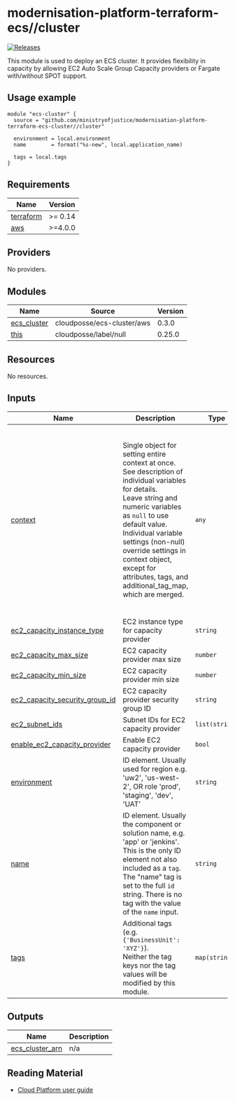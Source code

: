<!-- Rename the heading when using this template -->
# modernisation-platform-terraform-ecs//cluster


<!-- Change the URL in the release badge to point towards your new repository -->
[![Releases](https://img.shields.io/github/release/ministryofjustice/terraform-ecs/all.svg?style=flat-square)](https://github.com/ministryofjustice/terraform-ecs/releases)

<!-- Add a short description of the module -->
This module is used to deploy an ECS cluster. It provides flexibility in capacity by allowing EC2 Auto Scale Group Capacity providers or Fargate with/without SPOT support.

## Usage example

<!-- Describe how to use the module -->

<!-- Change the source URL below to point towards your new repository -->
```hcl
module "ecs-cluster" {
  source = "github.com/ministryofjustice/modernisation-platform-terraform-ecs-cluster//cluster"

  environment = local.environment
  name        = format("%s-new", local.application_name)

  tags = local.tags
}
```

<!-- See the [examples/](examples/) folder for more information. -->

<!-- BEGIN_TF_DOCS -->
## Requirements

| Name                                                                      | Version |
| ------------------------------------------------------------------------- | ------- |
| <a name="requirement_terraform"></a> [terraform](#requirement\_terraform) | >= 0.14 |
| <a name="requirement_aws"></a> [aws](#requirement\_aws)                   | >=4.0.0 |

## Providers

No providers.

## Modules

| Name                                                                    | Source                     | Version |
| ----------------------------------------------------------------------- | -------------------------- | ------- |
| <a name="module_ecs_cluster"></a> [ecs\_cluster](#module\_ecs\_cluster) | cloudposse/ecs-cluster/aws | 0.3.0   |
| <a name="module_this"></a> [this](#module\_this)                        | cloudposse/label/null      | 0.25.0  |

## Resources

No resources.

## Inputs

| Name                                                                                                                                 | Description                                                                                                                                                                                                                                                                                                                                 | Type           | Default                                                                                                                                                                                                                                                                                                                                                                                                                                                                                   | Required |
| ------------------------------------------------------------------------------------------------------------------------------------ | ------------------------------------------------------------------------------------------------------------------------------------------------------------------------------------------------------------------------------------------------------------------------------------------------------------------------------------------- | -------------- | ----------------------------------------------------------------------------------------------------------------------------------------------------------------------------------------------------------------------------------------------------------------------------------------------------------------------------------------------------------------------------------------------------------------------------------------------------------------------------------------- | :------: |
| <a name="input_context"></a> [context](#input\_context)                                                                              | Single object for setting entire context at once.<br>See description of individual variables for details.<br>Leave string and numeric variables as `null` to use default value.<br>Individual variable settings (non-null) override settings in context object,<br>except for attributes, tags, and additional\_tag\_map, which are merged. | `any`          | <pre>{<br>  "additional_tag_map": {},<br>  "attributes": [],<br>  "delimiter": null,<br>  "descriptor_formats": {},<br>  "enabled": true,<br>  "environment": null,<br>  "id_length_limit": null,<br>  "label_key_case": null,<br>  "label_order": [],<br>  "label_value_case": null,<br>  "labels_as_tags": [<br>    "unset"<br>  ],<br>  "name": null,<br>  "namespace": "hmpps",<br>  "regex_replace_chars": null,<br>  "stage": null,<br>  "tags": {},<br>  "tenant": null<br>}</pre> |    no    |
| <a name="input_ec2_capacity_instance_type"></a> [ec2\_capacity\_instance\_type](#input\_ec2\_capacity\_instance\_type)               | EC2 instance type for capacity provider                                                                                                                                                                                                                                                                                                     | `string`       | `"t3.medium"`                                                                                                                                                                                                                                                                                                                                                                                                                                                                             |    no    |
| <a name="input_ec2_capacity_max_size"></a> [ec2\_capacity\_max\_size](#input\_ec2\_capacity\_max\_size)                              | EC2 capacity provider max size                                                                                                                                                                                                                                                                                                              | `number`       | `1`                                                                                                                                                                                                                                                                                                                                                                                                                                                                                       |    no    |
| <a name="input_ec2_capacity_min_size"></a> [ec2\_capacity\_min\_size](#input\_ec2\_capacity\_min\_size)                              | EC2 capacity provider min size                                                                                                                                                                                                                                                                                                              | `number`       | `1`                                                                                                                                                                                                                                                                                                                                                                                                                                                                                       |    no    |
| <a name="input_ec2_capacity_security_group_id"></a> [ec2\_capacity\_security\_group\_id](#input\_ec2\_capacity\_security\_group\_id) | EC2 capacity provider security group ID                                                                                                                                                                                                                                                                                                     | `string`       | `""`                                                                                                                                                                                                                                                                                                                                                                                                                                                                                      |    no    |
| <a name="input_ec2_subnet_ids"></a> [ec2\_subnet\_ids](#input\_ec2\_subnet\_ids)                                                     | Subnet IDs for EC2 capacity provider                                                                                                                                                                                                                                                                                                        | `list(string)` | `[]`                                                                                                                                                                                                                                                                                                                                                                                                                                                                                      |    no    |
| <a name="input_enable_ec2_capacity_provider"></a> [enable\_ec2\_capacity\_provider](#input\_enable\_ec2\_capacity\_provider)         | Enable EC2 capacity provider                                                                                                                                                                                                                                                                                                                | `bool`         | `false`                                                                                                                                                                                                                                                                                                                                                                                                                                                                                   |    no    |
| <a name="input_environment"></a> [environment](#input\_environment)                                                                  | ID element. Usually used for region e.g. 'uw2', 'us-west-2', OR role 'prod', 'staging', 'dev', 'UAT'                                                                                                                                                                                                                                        | `string`       | n/a                                                                                                                                                                                                                                                                                                                                                                                                                                                                                       |   yes    |
| <a name="input_name"></a> [name](#input\_name)                                                                                       | ID element. Usually the component or solution name, e.g. 'app' or 'jenkins'.<br>This is the only ID element not also included as a `tag`.<br>The "name" tag is set to the full `id` string. There is no tag with the value of the `name` input.                                                                                             | `string`       | n/a                                                                                                                                                                                                                                                                                                                                                                                                                                                                                       |   yes    |
| <a name="input_tags"></a> [tags](#input\_tags)                                                                                       | Additional tags (e.g. `{'BusinessUnit': 'XYZ'}`).<br>Neither the tag keys nor the tag values will be modified by this module.                                                                                                                                                                                                               | `map(string)`  | `{}`                                                                                                                                                                                                                                                                                                                                                                                                                                                                                      |    no    |

## Outputs

| Name                                                                                  | Description |
| ------------------------------------------------------------------------------------- | ----------- |
| <a name="output_ecs_cluster_arn"></a> [ecs\_cluster\_arn](#output\_ecs\_cluster\_arn) | n/a         |
<!-- END_TF_DOCS -->

<!-- Uncomment the below if this module uses tags -->

<!--
## Tags

Some of the inputs for this module are tags. All infrastructure resources must be tagged to meet the MOJ Technical Guidance on [Documenting owners of infrastructure](https://technical-guidance.service.justice.gov.uk/documentation/standards/documenting-infrastructure-owners.html).

| Name                   | Description                                                                            |  Type  |   Default    | Required |
| ---------------------- | -------------------------------------------------------------------------------------- | :----: | :----------: | :------: |
| application            |                                                                                        | string |      -       |   yes    |
| business-unit          | Area of the MOJ responsible for the service                                            | string | `mojdigital` |   yes    |
| environment-name       |                                                                                        | string |      -       |   yes    |
| infrastructure-support | The team responsible for managing the infrastructure. Should be of the form team-email | string |      -       |   yes    |
| is-production          |                                                                                        | string |   `false`    |   yes    |
| team_name              |                                                                                        | string |      -       |   yes    |
| namespace              |                                                                                        | string |      -       |   yes    |
-->

## Reading Material

<!-- Add links to external sources, e.g. Kubernetes or AWS documentation -->

- [Cloud Platform user guide](https://user-guide.cloud-platform.service.justice.gov.uk/#cloud-platform-user-guide)
